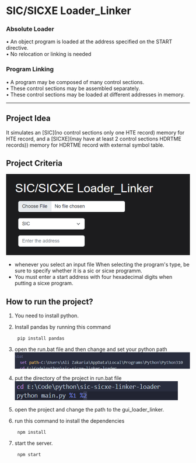 # SIC/SICXE Loader_Linker
### Absolute Loader
• An object program is loaded at the
address specified on the START
directive.\
• No relocation or linking is needed
### Program Linking
• A program may be composed of many control sections.\
• These control sections may be assembled separately.\
• These control sections may be loaded at different addresses in
memory.

********************************

## Project Idea
It simulates an [SIC](no control sections only one HTE record) memory for HTE record, and a [SICXE](may have
at least 2 control sections HDRTME records)) memory for HDRTME record with external symbol table.

## Project Criteria
![Input](https://github.com/AlyZakaria/sic-sicxe-linker-loader/blob/main/rsc/photos/Inputs.png)
- whenever you select an input file When selecting the program's type, be sure to specify whether it is a sic or sicxe programm.
- You must enter a start address with four hexadecimal digits when putting a sicxe program.

## How to run the project?
1. You need to install python.
2. Install pandas by running this command

        pip install pandas
3. open the run.bat file and then change and set your python path
![runBat](https://github.com/AlyZakaria/sic-sicxe-linker-loader/blob/main/rsc/photos/runBat.png)
4. put the directory of the project in run.bat file 
![batFile](https://github.com/AlyZakaria/sic-sicxe-linker-loader/blob/main/rsc/photos/path.png)
4. open the project and change the path to the gui_loader_linker.

5. run this command to install the dependencies

        npm install
6. start the server.
        
        npm start


